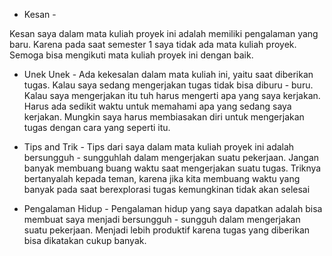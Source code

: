 - Kesan -

Kesan saya dalam mata kuliah proyek ini adalah memiliki pengalaman yang baru. Karena pada saat semester 1 saya tidak ada mata kuliah proyek.
Semoga bisa mengikuti mata kuliah proyek ini dengan baik.

- Unek Unek -
Ada kekesalan dalam mata kuliah ini, yaitu saat diberikan tugas. Kalau saya sedang mengerjakan tugas tidak bisa diburu - buru. Kalau saya mengerjakan 
itu tuh harus mengerti apa yang saya kerjakan. Harus ada sedikit waktu untuk memahami apa yang sedang saya kerjakan. Mungkin saya harus membiasakan
diri untuk mengerjakan tugas dengan cara yang seperti itu.

- Tips and Trik - 
Tips dari saya dalam mata kuliah proyek ini adalah bersungguh - sungguhlah dalam mengerjakan suatu pekerjaan. Jangan banyak membuang buang waktu
saat mengerjakan suatu tugas. Triknya bertanyalah kepada teman, karena jika kita membuang waktu yang banyak pada saat berexplorasi tugas kemungkinan
tidak akan selesai

- Pengalaman Hidup - 
Pengalaman hidup yang saya dapatkan adalah bisa membuat saya menjadi bersungguh - sungguh dalam mengerjakan suatu pekerjaan. Menjadi lebih
produktif karena tugas yang diberikan bisa dikatakan cukup banyak.